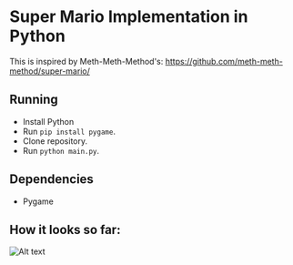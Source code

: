 # Super Mario Implementation in Python

This is inspired by Meth-Meth-Method's: https://github.com/meth-meth-method/super-mario/

## Running

* Install Python
* Run `pip install pygame`.
* Clone repository.
* Run `python main.py`.

## Dependencies

* Pygame

## How it looks so far:
![Alt text](https://i.imgur.com/pGf4624.png)

